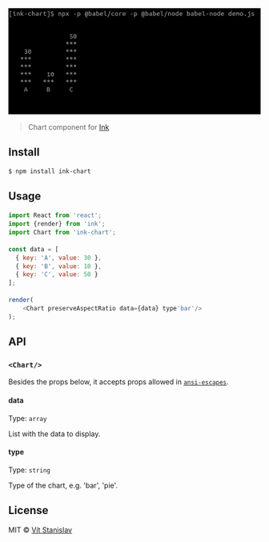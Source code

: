 <img width="600" alt="Demo" src="screenshot.png">

> Chart component for [Ink](https://github.com/vadimdemedes/ink)


## Install

```
$ npm install ink-chart
```


## Usage

```js
import React from 'react';
import {render} from 'ink';
import Chart from 'ink-chart';

const data = [
  { key: 'A', value: 30 },
  { key: 'B', value: 10 },
  { key: 'C', value: 50 }
];

render(
	<Chart preserveAspectRatio data={data} type'bar'/>
);
```


## API

### `<Chart/>`

Besides the props below, it accepts props allowed in [`ansi-escapes`](https://github.com/sindresorhus/ansi-escapes#options).

#### data

Type: `array`

List with the data to display.

#### type

Type: `string`

Type of the chart, e.g. 'bar', 'pie'.


## License

MIT © [Vít Stanislav](https://github.com/slaweet)
